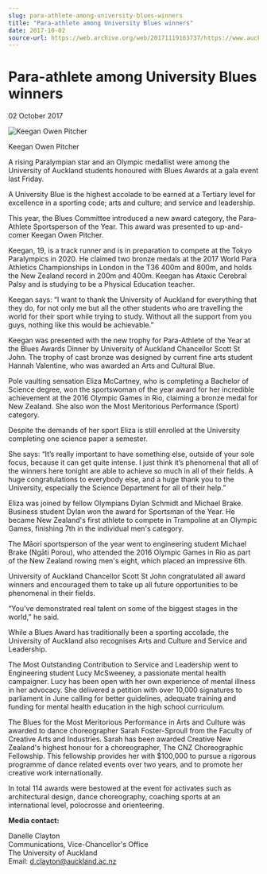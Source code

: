 ```yaml
---
slug: para-athlete-among-university-blues-winners
title: "Para-athlete among University Blues winners"
date: 2017-10-02
source-url: https://web.archive.org/web/20171119163737/https://www.auckland.ac.nz/en/about/news-events-and-notices/news/news-2017/10/para-athlete-amongst-this-years-university-blues-winners.html
---
```

Para-athlete among University Blues winners
===========================================

02 October 2017

![Keegan Owen Pitcher](https://www.auckland.ac.nz/en/about/news-events-and-notices/news/news-2017/10/para-athlete-amongst-this-years-university-blues-winners/_jcr_content/par/textimage/image.img.jpg/1506915335774.jpg "Keegan Owen Pitcher")

Keegan Owen Pitcher

A rising Paralympian star and an Olympic medallist were among the University of Auckland students honoured with Blues Awards at a gala event last Friday.

A University Blue is the highest accolade to be earned at a Tertiary level for excellence in a sporting code; arts and culture; and service and leadership.

This year, the Blues Committee introduced a new award category, the Para-Athlete Sportsperson of the Year. This award was presented to up-and-comer Keegan Owen Pitcher.

Keegan, 19, is a track runner and is in preparation to compete at the Tokyo Paralympics in 2020. He claimed two bronze medals at the 2017 World Para Athletics Championships in London in the T36 400m and 800m, and holds the New Zealand record in 200m and 400m. Keegan has Ataxic Cerebral Palsy and is studying to be a Physical Education teacher.

Keegan says: “I want to thank the University of Auckland for everything that they do, for not only me but all the other students who are travelling the world for their sport while trying to study. Without all the support from you guys, nothing like this would be achievable.”

Keegan was presented with the new trophy for Para-Athlete of the Year at the Blues Awards Dinner by University of Auckland Chancellor Scott St John. The trophy of cast bronze was designed by current fine arts student Hannah Valentine, who was awarded an Arts and Cultural Blue.

Pole vaulting sensation Eliza McCartney, who is completing a Bachelor of Science degree, won the sportswoman of the year award for her incredible achievement at the 2016 Olympic Games in Rio, claiming a bronze medal for New Zealand. She also won the Most Meritorious Performance (Sport) category.

Despite the demands of her sport Eliza is still enrolled at the University completing one science paper a semester.

She says: “It’s really important to have something else, outside of your sole focus, because it can get quite intense. I just think it’s phenomenal that all of the winners here tonight are able to achieve so much in all of their fields. A huge congratulations to everybody else, and a huge thank you to the University, especially the Science Department for all of their help.”

Eliza was joined by fellow Olympians Dylan Schmidt and Michael Brake. Business student Dylan won the award for Sportsman of the Year. He became New Zealand's first athlete to compete in Trampoline at an Olympic Games, finishing 7th in the individual men's category.

The Māori sportsperson of the year went to engineering student Michael Brake (Ngāti Porou), who attended the 2016 Olympic Games in Rio as part of the New Zealand rowing men's eight, which placed an impressive 6th.

University of Auckland Chancellor Scott St John congratulated all award winners and encouraged them to take up all future opportunities to be phenomenal in their fields.

“You’ve demonstrated real talent on some of the biggest stages in the world,” he said.

While a Blues Award has traditionally been a sporting accolade, the University of Auckland also recognises Arts and Culture and Service and Leadership.

The Most Outstanding Contribution to Service and Leadership went to Engineering student Lucy McSweeney, a passionate mental health campaigner. Lucy has been open with her own experience of mental illness in her advocacy. She delivered a petition with over 10,000 signatures to parliament in June calling for better guidelines, adequate training and funding for mental health education in the high school curriculum.

The Blues for the Most Meritorious Performance in Arts and Culture was awarded to dance choreographer Sarah Foster-Sproull from the Faculty of Creative Arts and Industries. Sarah has been awarded Creative New Zealand's highest honour for a choreographer, The CNZ Choreographic Fellowship. This fellowship provides her with $100,000 to pursue a rigorous programme of dance related events over two years, and to promote her creative work internationally.

In total 114 awards were bestowed at the event for activates such as architectural design, dance choreography, coaching sports at an international level, polocrosse and orienteering. 

**Media contact:**

Danelle Clayton  
Communications, Vice-Chancellor's Office  
The University of Auckland  
Email: [d.clayton@auckland.ac.nz](mailto:d.clayton@auckland.ac.nz)